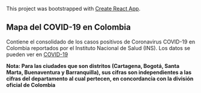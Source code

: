 This project was bootstrapped with [Create React App](https://github.com/facebook/create-react-app).

## Mapa del COVID-19 en Colombia

Contiene el consolidado de los casos positivos de Coronavirus COVID-19 en Colombia reportados por el Instituto Nacional de Salud (INS). Los datos se pueden ver en [COVID-19](https://www.datos.gov.co/Salud-y-Protecci-n-Social/Casos-positivos-de-COVID-19-en-Colombia/gt2j-8ykr)



**Nota: Para las ciudades que son distritos (Cartagena, Bogotá, Santa Marta, Buenaventura y Barranquilla), sus cifras son independientes a las cifras del departamento al cual pertecen, en concordancia con la división oficial de Colombia**




